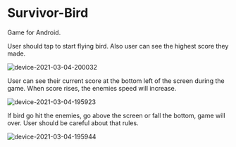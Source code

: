 # Survivor-Bird
Game for Android.

User should tap to start flying bird. Also user can see the highest score they made. 

![device-2021-03-04-200032](https://user-images.githubusercontent.com/71967979/110015960-57570400-7cd9-11eb-967a-514ec363f8ba.png)

User can see their current score at the bottom left of the screen during the game. When score rises, the enemies speed will increase.

![device-2021-03-04-195923](https://user-images.githubusercontent.com/71967979/110016478-ecf29380-7cd9-11eb-8183-23205d2d5821.png)

If bird go hit the enemies, go above the screen or fall the bottom, game will over. User should be careful about that rules.

![device-2021-03-04-195944](https://user-images.githubusercontent.com/71967979/110016816-55da0b80-7cda-11eb-8561-48148b9b0875.png)



